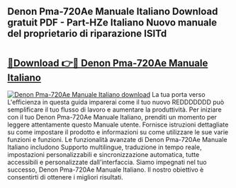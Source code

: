 ## Denon Pma-720Ae Manuale Italiano Download gratuit PDF - Part-HZe Italiano Nuovo manuale del proprietario di riparazione ISITd

# <h2><a href="http://dfcb6vb.blite.top/?on=Denon+Pma-720Ae+Manuale+Italiano">🔗Download 👉🔴 Denon Pma-720Ae Manuale Italiano</a></h2>

[![Denon Pma-720Ae Manuale Italiano download](https://i.imgur.com/lujVjoI.png)](http://dfcb6vb.blite.top/?on=Denon+Pma-720Ae+Manuale+Italiano)
La tua porta verso L'efficienza in questa guida imparerai come il tuo nuovo REDDDDDDD può semplificare il tuo flusso di lavoro e aumentare la produttività. Per iniziare con il tuo Denon Pma-720Ae Manuale Italiano, prenditi un momento per leggere attentamente questo Manuale utente. Fornisce istruzioni dettagliate su come impostare il prodotto e informazioni su come utilizzare le sue varie funzioni e funzioni. Le funzionalità avanzate di Denon Pma-720Ae Manuale Italiano includono Supporto multilingue, traduzione in tempo reale, impostazioni personalizzabili e sincronizzazione automatica, tutte accessibili e personalizzate dall'interfaccia. Siamo impegnati nel tuo successo, Denon Pma-720Ae Manuale Italiano. Il nostro obiettivo è consentirti di ottenere i migliori risultati.
